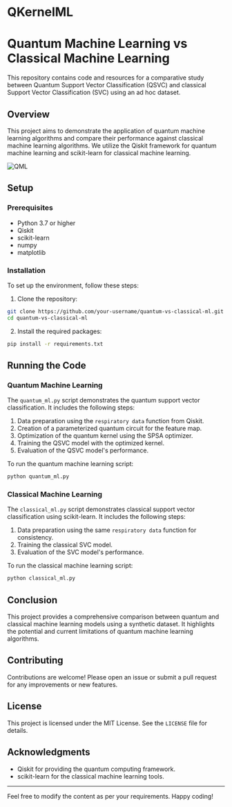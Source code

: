 # QKernelML
# Quantum Machine Learning vs Classical Machine Learning

This repository contains code and resources for a comparative study between Quantum Support Vector Classification (QSVC) and classical Support Vector Classification (SVC) using an ad hoc dataset.

## Overview

This project aims to demonstrate the application of quantum machine learning algorithms and compare their performance against classical machine learning algorithms. We utilize the Qiskit framework for quantum machine learning and scikit-learn for classical machine learning.

![QML](https://github.com/user-attachments/assets/b2fb0fa6-09b4-43ee-bff9-6fc599e98eaa)

## Setup

### Prerequisites

- Python 3.7 or higher
- Qiskit
- scikit-learn
- numpy
- matplotlib

### Installation

To set up the environment, follow these steps:

1. Clone the repository:

```bash
git clone https://github.com/your-username/quantum-vs-classical-ml.git
cd quantum-vs-classical-ml
```

2. Install the required packages:

```bash
pip install -r requirements.txt
```

## Running the Code

### Quantum Machine Learning

The `quantum_ml.py` script demonstrates the quantum support vector classification. It includes the following steps:

1. Data preparation using the `respiratory data` function from Qiskit.
2. Creation of a parameterized quantum circuit for the feature map.
3. Optimization of the quantum kernel using the SPSA optimizer.
4. Training the QSVC model with the optimized kernel.
5. Evaluation of the QSVC model's performance.

To run the quantum machine learning script:

```bash
python quantum_ml.py
```

### Classical Machine Learning

The `classical_ml.py` script demonstrates classical support vector classification using scikit-learn. It includes the following steps:

1. Data preparation using the same `respiratory data` function for consistency.
2. Training the classical SVC model.
3. Evaluation of the SVC model's performance.

To run the classical machine learning script:

```bash
python classical_ml.py
```

## Conclusion

This project provides a comprehensive comparison between quantum and classical machine learning models using a synthetic dataset. It highlights the potential and current limitations of quantum machine learning algorithms.

## Contributing

Contributions are welcome! Please open an issue or submit a pull request for any improvements or new features.

## License

This project is licensed under the MIT License. See the `LICENSE` file for details.

## Acknowledgments

- Qiskit for providing the quantum computing framework.
- scikit-learn for the classical machine learning tools.

---

Feel free to modify the content as per your requirements. Happy coding!

